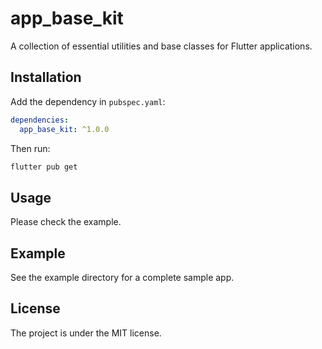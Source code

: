# app_base_kit

A collection of essential utilities and base classes for Flutter applications.

## Installation

Add the dependency in `pubspec.yaml`:

```yaml 
dependencies:
  app_base_kit: ^1.0.0
```

Then run:

``` bash
flutter pub get
```

## Usage

Please check the example.

## Example

See the example directory for a complete sample app.

## License

The project is under the MIT license.
